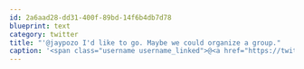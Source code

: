 ```yaml
---
id: 2a6aad28-dd31-400f-89bd-14f6b4db7d78
blueprint: text
category: twitter
title: "'@jaypozo I'd like to go. Maybe we could organize a group."
caption: '<span class="username username_linked">@<a href="https://twitter.com/jaypozo" title="Jay Pozo">jaypozo</a></span> I''d like to go. Maybe we could organize a group.'
---
```

